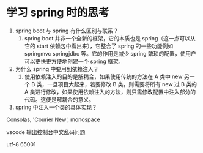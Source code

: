 # 学习 spring 时的思考

1. spring boot 与 spring 有什么区别与联系？
   1. spring boot 并非一个全新的框架，它的本质也是 spring（这一点可以从它的 start 依赖包中看出来），它整合了 spring 的一些功能例如 springmvc springjdbc 等。它的作用是减少 spring 繁琐的配置，使用户可以更快更方便地创建一个 spring 框架。
2. 为什么 spring 中要用到依赖注入？
   1. 使用依赖注入的目的是解耦合，如果使用传统的方法在 A 类中 new 另一个 B 类，一旦项目大起来，若要修改 B 类，则需要将所有 new 过 B 类的 A 类进行修改，如果使用依赖注入的方法，则只需修改配置中注入部分的代码。这便是解耦合的意义。
3. spring 中注入一个类的具体实现？





Consolas, 'Courier New', monospace





vscode 输出控制台中文乱码问题

utf-8 65001
